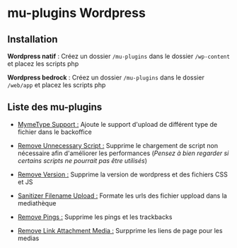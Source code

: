 # mu-plugins Wordpress

## Installation

**Wordpress natif** : Créez un dossier ```/mu-plugins``` dans le dossier ```/wp-content``` et placez les scripts php

**Wordpress bedrock** : Créez un dossier ```/mu-plugins``` dans le dossier ```/web/app``` et placez les scripts php

## Liste des mu-plugins

- <ins>MymeType Support :</ins> Ajoute le support d'upload de différent type de fichier dans le backoffice

- <ins>Remove Unnecessary Script :</ins> Supprime le chargement de script non nécessaire afin d'améliorer les performances (*Pensez à bien regarder si certains scripts ne pourrait pas être utilisés*)

- <ins>Remove Version :</ins> Supprime la version de wordpress et des fichiers CSS et JS

- <ins>Sanitizer Filename Upload :</ins> Formate les urls des fichier uppload dans la mediathèque

- <ins>Remove Pings :</ins> Supprime les pings et les trackbacks

- <ins>Remove Link Attachment Media :</ins> Surpprime les liens de page pour les medias